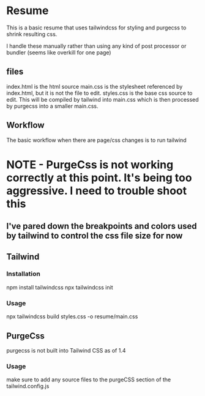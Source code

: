 # Resume

This is a basic resume that uses tailwindcss for styling and purgecss to shrink resulting css.  

I handle these manually rather than using any kind of post processor or bundler (seems like overkill for one page)

## files
index.html is the html source
main.css is the stylesheet referenced by index.html, but it is not the file to edit.
styles.css is the base css source to edit.  This will be compiled by tailwind into main.css which is then processed by purgecss into a smaller main.css.

## Workflow
The basic workflow when there are page/css changes is to run tailwind 

# NOTE - PurgeCss is not working correctly at this point.  It's being too aggressive.  I need to trouble shoot this
## I've pared down the breakpoints and colors used by tailwind to control the css file size for now

## Tailwind

### Installation
npm install tailwindcss
npx tailwindcss init

### Usage
npx tailwindcss build styles.css -o resume/main.css

## PurgeCss

purgecss is not built into Tailwind CSS as of 1.4

### Usage
make sure to add any source files to the purgeCSS section of the tailwind.config.js